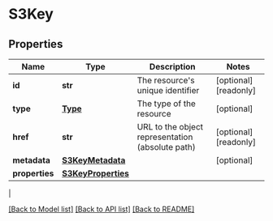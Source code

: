 # S3Key

## Properties
| Name | Type | Description | Notes |
------------ | ------------- | ------------- | -------------
| **id** | **str** | The resource&#39;s unique identifier | [optional] [readonly] 
**type** | [**Type**](Type.md) | The type of the resource | [optional] 
**href** | **str** | URL to the object representation (absolute path) | [optional] [readonly] 
**metadata** | [**S3KeyMetadata**](S3KeyMetadata.md) |  | [optional] 
**properties** | [**S3KeyProperties**](S3KeyProperties.md) |  | 
 |

[[Back to Model list]](../README.md#documentation-for-models) [[Back to API list]](../README.md#documentation-for-api-endpoints) [[Back to README]](../README.md)



